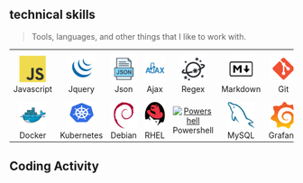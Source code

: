 
<h2 align="left" id="macropower-tech">technical skills</h2>

> Tools, languages, and other things that I like to work with.

<table>
  <tr>
    <td align="center" width="96">
      <a href="#macropower-tech">
        <img src="./img/javascript-original.svg" width="48" height="48" alt="C#" />
      </a>
      <br>Javascript
    </td>
    <td align="center" width="96">
      <a href="#macropower-tech">
        <img src="./img/jquery.svg" width="48" height="48" alt="Python" />
      </a>
      <br>Jquery
    </td>
    <td align="center" width="96">
      <a href="#macropower-tech">
        <img src="./img/json.svg" width="48" height="48" alt="Golang" />
      </a>
      <br>Json
    </td>
    <td align="center" width="96">
      <a href="#macropower-tech">
        <img src="./img/ajax.svg" width="48" height="48" alt="Jsonnet" />
      </a>
      <br>Ajax
    </td>
    <td align="center" width="96">
      <a href="#macropower-tech">
        <img src="./img/regex.svg" width="48" height="48" alt="TypeScript" />
      </a>
      <br>Regex
    </td>
    <td align="center" width="96">
      <a href="#macropower-tech">
        <img src="./img/markdown.svg" width="48" height="48" alt="JavaScript" />
      </a>
      <br>Markdown
    </td>
    <td align="center" width="96">
      <a href="#macropower-tech" >
        <img src="./img/git.svg" width="48" height="48" alt="React" />
      </a>
      <br>Git
    </td>
    <td align="center" width="96">
      <a href="#macropower-tech">
        <img src="./img/chrome-Extensions.svg" width="48" height="48" alt="Bootstrap" />
      </a>
      <br>chrome Extensions
    </td>
    <td align="center" width="96">
      <a href="#macropower-tech">
        <img src="./img/alpinejs.svg" width="48" height="48" alt="Sass" />
      </a>
      <br>alpine.js
    </td>
  </tr>
  <tr>
    <td align="center" width="96"> 
      <a href="#macropower-tech" >
        <img src="./img/docker-original.svg" width="48" height="48" alt="Docker" />
      </a>
      <br>Docker
    </td>
    <td align="center" width="96">
      <a href="#macropower-tech" >
        <img src="https://raw.githubusercontent.com/cncf/artwork/master/projects/kubernetes/icon/color/kubernetes-icon-color.svg" width="48" height="48" alt="Kubernetes" />
      </a>
      <br>Kubernetes
    </td>
    <td align="center"  width="96">
      <a href="#macropower-tech">
        <img src="./img/debian-original.svg" width="48" height="48" alt="Debian" />
      </a>
      <br>Debian
    </td>
    <td align="center"  width="96">
      <a href="#macropower-tech">
        <img src="./img/redhat-original.svg" width="48" height="48" alt="RHEL" />
      </a>
      <br>RHEL
    </td>
    <td align="center" width="96">
      <a href="#macropower-tech">
        <img src="https://raw.githubusercontent.com/PowerShell/PowerShell/master/assets/ps_black_128.svg" width="48" height="48" alt="Powershell" />
      </a>
      <br>Powershell
    </td>
    <td align="center"  width="96">
      <a href="#macropower-tech">
        <img src="./img/mysql-original.svg" width="48" height="48" alt="MySQL" />
      </a>
      <br>MySQL
    </td>
    <td align="center" width="96">
      <a href="#macropower-tech" >
        <img src="https://raw.githubusercontent.com/grafana/grafana/master/public/img/grafana_icon.svg" width="48" height="48" alt="Grafana" />
      </a>
      <br>Grafana
    </td>
    <td align="center" width="96">
      <a href="#macropower-tech" >
        <img src="https://github.com/cncf/artwork/blob/master/projects/prometheus/icon/color/prometheus-icon-color.svg" width="48" height="48" alt="Prometheus" />
      </a>
      <br>Prometheus
    </td>
    <td align="center" width="96">
      <a href="#macropower-tech" >
        <img src="https://raw.githubusercontent.com/cncf/artwork/master/projects/thanos/icon/color/thanos-icon-color.svg" width="48" height="48" alt="Thanos" />
      </a>
      <br>Thanos
    </td>
  </tr>
</table>

<h2 align="left">Coding Activity</h2>
